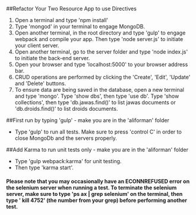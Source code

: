 ##Refactor Your Two Resource App to use Directives

1. Open a terminal and type 'npm install'
2. Type 'mongod' in your terminal to engage MongoDB.
3. Open another terminal, in the root directory and type 'gulp' to engage webpack and compile your app.  Then type 'node server.js' to initiate your client server.
4. Open another terminal, go to the server folder and type 'node index.js' to initiate the back-end server.
5. Open your browser and type 'localhost:5000' to your browser address bar.
6. CRUD operations are performed by clicking the 'Create', 'Edit', 'Update' and 'Delete' buttons.
7. To ensure data are being saved in the database, open a new terminal and type 'mongo'.  Type 'show dbs', then type 'use db'. Type 'show collections', then type 'db.jawas.find()' to list jawas documents or 'db.droids.find()' to list droids documents.

##First run by typing 'gulp' - make you are in the 'aliforman' folder
- Type 'gulp' to run all tests. Make sure to press 'control C' in order to close MongoDb and the servers properly.

##Add Karma to run unit tests only - make you are in the 'aliforman' folder
- Type 'gulp webpack:karma' for unit testing.
- Then type 'karma start'.

#### Please note that you may occasionally have an ECONNREFUSED error on the selenium server when running a test. To terminate the selenium server, make sure to type 'ps ax | grep selenium' on the terminal, then type ' kill 4752' (the number from your grep) before performing another test.
